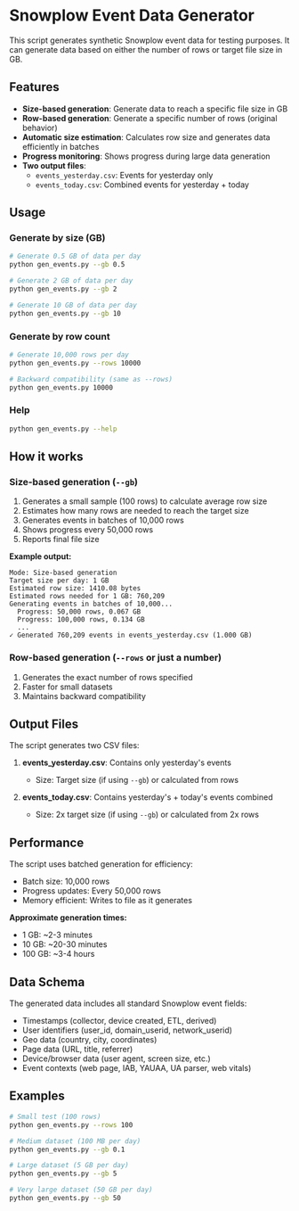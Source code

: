 # Snowplow Event Data Generator

This script generates synthetic Snowplow event data for testing purposes. It can generate data based on either the number of rows or target file size in GB.

## Features

- **Size-based generation**: Generate data to reach a specific file size in GB
- **Row-based generation**: Generate a specific number of rows (original behavior)
- **Automatic size estimation**: Calculates row size and generates data efficiently in batches
- **Progress monitoring**: Shows progress during large data generation
- **Two output files**:
  - `events_yesterday.csv`: Events for yesterday only
  - `events_today.csv`: Combined events for yesterday + today

## Usage

### Generate by size (GB)

```bash
# Generate 0.5 GB of data per day
python gen_events.py --gb 0.5

# Generate 2 GB of data per day
python gen_events.py --gb 2

# Generate 10 GB of data per day
python gen_events.py --gb 10
```

### Generate by row count

```bash
# Generate 10,000 rows per day
python gen_events.py --rows 10000

# Backward compatibility (same as --rows)
python gen_events.py 10000
```

### Help

```bash
python gen_events.py --help
```

## How it works

### Size-based generation (`--gb`)

1. Generates a small sample (100 rows) to calculate average row size
2. Estimates how many rows are needed to reach the target size
3. Generates events in batches of 10,000 rows
4. Shows progress every 50,000 rows
5. Reports final file size

**Example output:**
```
Mode: Size-based generation
Target size per day: 1 GB
Estimated row size: 1410.08 bytes
Estimated rows needed for 1 GB: 760,209
Generating events in batches of 10,000...
  Progress: 50,000 rows, 0.067 GB
  Progress: 100,000 rows, 0.134 GB
  ...
✓ Generated 760,209 events in events_yesterday.csv (1.000 GB)
```

### Row-based generation (`--rows` or just a number)

1. Generates the exact number of rows specified
2. Faster for small datasets
3. Maintains backward compatibility



## Output Files

The script generates two CSV files:

1. **events_yesterday.csv**: Contains only yesterday's events
   - Size: Target size (if using `--gb`) or calculated from rows
   
2. **events_today.csv**: Contains yesterday's + today's events combined
   - Size: 2x target size (if using `--gb`) or calculated from 2x rows

## Performance

The script uses batched generation for efficiency:
- Batch size: 10,000 rows
- Progress updates: Every 50,000 rows
- Memory efficient: Writes to file as it generates

**Approximate generation times:**
- 1 GB: ~2-3 minutes
- 10 GB: ~20-30 minutes
- 100 GB: ~3-4 hours

## Data Schema

The generated data includes all standard Snowplow event fields:
- Timestamps (collector, device created, ETL, derived)
- User identifiers (user_id, domain_userid, network_userid)
- Geo data (country, city, coordinates)
- Page data (URL, title, referrer)
- Device/browser data (user agent, screen size, etc.)
- Event contexts (web page, IAB, YAUAA, UA parser, web vitals)

## Examples

```bash
# Small test (100 rows)
python gen_events.py --rows 100

# Medium dataset (100 MB per day)
python gen_events.py --gb 0.1

# Large dataset (5 GB per day)
python gen_events.py --gb 5

# Very large dataset (50 GB per day)
python gen_events.py --gb 50
```


